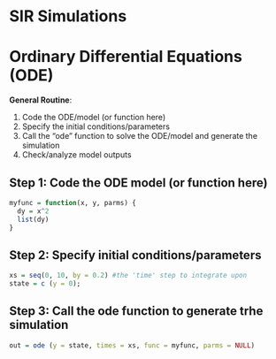 SIR Simulations
================

# Ordinary Differential Equations (ODE)

**General Routine**:  
1. Code the ODE/model (or function here)  
2. Specify the initial conditions/parameters  
3. Call the “ode” function to solve the ODE/model and generate the
simulation  
4. Check/analyze model outputs

## Step 1: Code the ODE model (or function here)

``` r
myfunc = function(x, y, parms) {
  dy = x^2
  list(dy)
}
```

## Step 2: Specify initial conditions/parameters

``` r
xs = seq(0, 10, by = 0.2) #the 'time' step to integrate upon
state = c (y = 0);
```

## Step 3: Call the ode function to generate trhe simulation

``` r
out = ode (y = state, times = xs, func = myfunc, parms = NULL)
```
